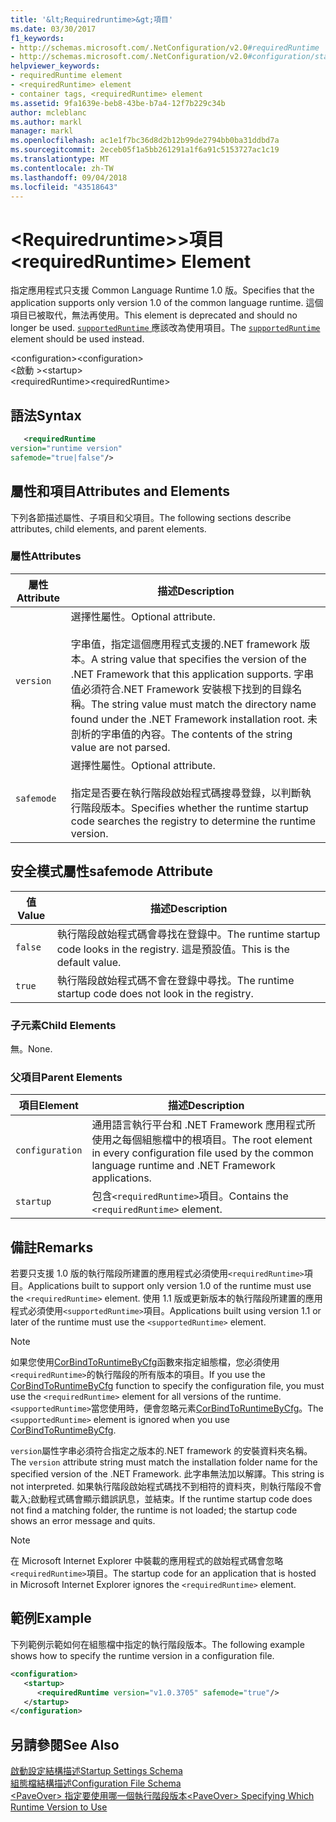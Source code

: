 ```yaml
---
title: '&lt;Requiredruntime>&gt;項目'
ms.date: 03/30/2017
f1_keywords:
- http://schemas.microsoft.com/.NetConfiguration/v2.0#requiredRuntime
- http://schemas.microsoft.com/.NetConfiguration/v2.0#configuration/startup/requiredRuntime
helpviewer_keywords:
- requiredRuntime element
- <requiredRuntime> element
- container tags, <requiredRuntime> element
ms.assetid: 9fa1639e-beb8-43be-b7a4-12f7b229c34b
author: mcleblanc
ms.author: markl
manager: markl
ms.openlocfilehash: ac1e1f7bc36d8d2b12b99de2794bb0ba31ddbd7a
ms.sourcegitcommit: 2eceb05f1a5bb261291a1f6a91c5153727ac1c19
ms.translationtype: MT
ms.contentlocale: zh-TW
ms.lasthandoff: 09/04/2018
ms.locfileid: "43518643"
---
```

# <a name="ltrequiredruntimegt-element"></a><span data-ttu-id="68349-102">&lt;Requiredruntime>&gt;項目</span><span class="sxs-lookup"><span data-stu-id="68349-102">&lt;requiredRuntime&gt; Element</span></span>
<span data-ttu-id="68349-103">指定應用程式只支援 Common Language Runtime 1.0 版。</span><span class="sxs-lookup"><span data-stu-id="68349-103">Specifies that the application supports only version 1.0 of the common language runtime.</span></span> <span data-ttu-id="68349-104">這個項目已被取代，無法再使用。</span><span class="sxs-lookup"><span data-stu-id="68349-104">This element is deprecated and should no longer be used.</span></span> <span data-ttu-id="68349-105">[ `supportedRuntime` ](supportedruntime-element.md)應該改為使用項目。</span><span class="sxs-lookup"><span data-stu-id="68349-105">The [`supportedRuntime`](supportedruntime-element.md) element should be used instead.</span></span>
  
 <span data-ttu-id="68349-106">\<configuration></span><span class="sxs-lookup"><span data-stu-id="68349-106">\<configuration></span></span>  
<span data-ttu-id="68349-107">\<啟動 ></span><span class="sxs-lookup"><span data-stu-id="68349-107">\<startup></span></span>  
<span data-ttu-id="68349-108">\<requiredRuntime></span><span class="sxs-lookup"><span data-stu-id="68349-108">\<requiredRuntime></span></span>  
  
## <a name="syntax"></a><span data-ttu-id="68349-109">語法</span><span class="sxs-lookup"><span data-stu-id="68349-109">Syntax</span></span>  
  
```xml  
   <requiredRuntime    
version="runtime version"  
safemode="true|false"/>  
```  
  
## <a name="attributes-and-elements"></a><span data-ttu-id="68349-110">屬性和項目</span><span class="sxs-lookup"><span data-stu-id="68349-110">Attributes and Elements</span></span>  
 <span data-ttu-id="68349-111">下列各節描述屬性、子項目和父項目。</span><span class="sxs-lookup"><span data-stu-id="68349-111">The following sections describe attributes, child elements, and parent elements.</span></span>  
  
### <a name="attributes"></a><span data-ttu-id="68349-112">屬性</span><span class="sxs-lookup"><span data-stu-id="68349-112">Attributes</span></span>  
  
|<span data-ttu-id="68349-113">屬性</span><span class="sxs-lookup"><span data-stu-id="68349-113">Attribute</span></span>|<span data-ttu-id="68349-114">描述</span><span class="sxs-lookup"><span data-stu-id="68349-114">Description</span></span>|  
|---------------|-----------------|  
|`version`|<span data-ttu-id="68349-115">選擇性屬性。</span><span class="sxs-lookup"><span data-stu-id="68349-115">Optional attribute.</span></span><br /><br /> <span data-ttu-id="68349-116">字串值，指定這個應用程式支援的.NET framework 版本。</span><span class="sxs-lookup"><span data-stu-id="68349-116">A string value that specifies the version of the .NET Framework that this application supports.</span></span> <span data-ttu-id="68349-117">字串值必須符合.NET Framework 安裝根下找到的目錄名稱。</span><span class="sxs-lookup"><span data-stu-id="68349-117">The string value must match the directory name found under the .NET Framework installation root.</span></span> <span data-ttu-id="68349-118">未剖析的字串值的內容。</span><span class="sxs-lookup"><span data-stu-id="68349-118">The contents of the string value are not parsed.</span></span>|  
|`safemode`|<span data-ttu-id="68349-119">選擇性屬性。</span><span class="sxs-lookup"><span data-stu-id="68349-119">Optional attribute.</span></span><br /><br /> <span data-ttu-id="68349-120">指定是否要在執行階段啟始程式碼搜尋登錄，以判斷執行階段版本。</span><span class="sxs-lookup"><span data-stu-id="68349-120">Specifies whether the runtime startup code searches the registry to determine the runtime version.</span></span>|  
  
## <a name="safemode-attribute"></a><span data-ttu-id="68349-121">安全模式屬性</span><span class="sxs-lookup"><span data-stu-id="68349-121">safemode Attribute</span></span>  
  
|<span data-ttu-id="68349-122">值</span><span class="sxs-lookup"><span data-stu-id="68349-122">Value</span></span>|<span data-ttu-id="68349-123">描述</span><span class="sxs-lookup"><span data-stu-id="68349-123">Description</span></span>|  
|-----------|-----------------|  
|`false`|<span data-ttu-id="68349-124">執行階段啟始程式碼會尋找在登錄中。</span><span class="sxs-lookup"><span data-stu-id="68349-124">The runtime startup code looks in the registry.</span></span> <span data-ttu-id="68349-125">這是預設值。</span><span class="sxs-lookup"><span data-stu-id="68349-125">This is the default value.</span></span>|  
|`true`|<span data-ttu-id="68349-126">執行階段啟始程式碼不會在登錄中尋找。</span><span class="sxs-lookup"><span data-stu-id="68349-126">The runtime startup code does not look in the registry.</span></span>|  
  
### <a name="child-elements"></a><span data-ttu-id="68349-127">子元素</span><span class="sxs-lookup"><span data-stu-id="68349-127">Child Elements</span></span>  
 <span data-ttu-id="68349-128">無。</span><span class="sxs-lookup"><span data-stu-id="68349-128">None.</span></span>  
  
### <a name="parent-elements"></a><span data-ttu-id="68349-129">父項目</span><span class="sxs-lookup"><span data-stu-id="68349-129">Parent Elements</span></span>  
  
|<span data-ttu-id="68349-130">項目</span><span class="sxs-lookup"><span data-stu-id="68349-130">Element</span></span>|<span data-ttu-id="68349-131">描述</span><span class="sxs-lookup"><span data-stu-id="68349-131">Description</span></span>|  
|-------------|-----------------|  
|`configuration`|<span data-ttu-id="68349-132">通用語言執行平台和 .NET Framework 應用程式所使用之每個組態檔中的根項目。</span><span class="sxs-lookup"><span data-stu-id="68349-132">The root element in every configuration file used by the common language runtime and .NET Framework applications.</span></span>|  
|`startup`|<span data-ttu-id="68349-133">包含`<requiredRuntime>`項目。</span><span class="sxs-lookup"><span data-stu-id="68349-133">Contains the `<requiredRuntime>` element.</span></span>|  
  
## <a name="remarks"></a><span data-ttu-id="68349-134">備註</span><span class="sxs-lookup"><span data-stu-id="68349-134">Remarks</span></span>  
 <span data-ttu-id="68349-135">若要只支援 1.0 版的執行階段所建置的應用程式必須使用`<requiredRuntime>`項目。</span><span class="sxs-lookup"><span data-stu-id="68349-135">Applications built to support only version 1.0 of the runtime must use the `<requiredRuntime>` element.</span></span> <span data-ttu-id="68349-136">使用 1.1 版或更新版本的執行階段所建置的應用程式必須使用`<supportedRuntime>`項目。</span><span class="sxs-lookup"><span data-stu-id="68349-136">Applications built using version 1.1 or later of the runtime must use the `<supportedRuntime>` element.</span></span>  
  
> [!NOTE]
>  <span data-ttu-id="68349-137">如果您使用[CorBindToRuntimeByCfg](../../../../../docs/framework/unmanaged-api/hosting/corbindtoruntimebycfg-function.md)函數來指定組態檔，您必須使用`<requiredRuntime>`的執行階段的所有版本的項目。</span><span class="sxs-lookup"><span data-stu-id="68349-137">If you use the [CorBindToRuntimeByCfg](../../../../../docs/framework/unmanaged-api/hosting/corbindtoruntimebycfg-function.md) function to specify the configuration file, you must use the `<requiredRuntime>` element for all versions of the runtime.</span></span> <span data-ttu-id="68349-138">`<supportedRuntime>`當您使用時，便會忽略元素[CorBindToRuntimeByCfg](../../../../../docs/framework/unmanaged-api/hosting/corbindtoruntimebycfg-function.md)。</span><span class="sxs-lookup"><span data-stu-id="68349-138">The `<supportedRuntime>` element is ignored when you use [CorBindToRuntimeByCfg](../../../../../docs/framework/unmanaged-api/hosting/corbindtoruntimebycfg-function.md).</span></span>  
  
 <span data-ttu-id="68349-139">`version`屬性字串必須符合指定之版本的.NET framework 的安裝資料夾名稱。</span><span class="sxs-lookup"><span data-stu-id="68349-139">The `version` attribute string must match the installation folder name for the specified version of the .NET Framework.</span></span> <span data-ttu-id="68349-140">此字串無法加以解譯。</span><span class="sxs-lookup"><span data-stu-id="68349-140">This string is not interpreted.</span></span> <span data-ttu-id="68349-141">如果執行階段啟始程式碼找不到相符的資料夾，則執行階段不會載入;啟動程式碼會顯示錯誤訊息，並結束。</span><span class="sxs-lookup"><span data-stu-id="68349-141">If the runtime startup code does not find a matching folder, the runtime is not loaded; the startup code shows an error message and quits.</span></span>  
  
> [!NOTE]
>  <span data-ttu-id="68349-142">在 Microsoft Internet Explorer 中裝載的應用程式的啟始程式碼會忽略`<requiredRuntime>`項目。</span><span class="sxs-lookup"><span data-stu-id="68349-142">The startup code for an application that is hosted in Microsoft Internet Explorer ignores the `<requiredRuntime>` element.</span></span>  
  
## <a name="example"></a><span data-ttu-id="68349-143">範例</span><span class="sxs-lookup"><span data-stu-id="68349-143">Example</span></span>  
 <span data-ttu-id="68349-144">下列範例示範如何在組態檔中指定的執行階段版本。</span><span class="sxs-lookup"><span data-stu-id="68349-144">The following example shows how to specify the runtime version in a configuration file.</span></span>  
  
```xml  
<configuration>  
   <startup>  
      <requiredRuntime version="v1.0.3705" safemode="true"/>  
   </startup>  
</configuration>  
```  
  
## <a name="see-also"></a><span data-ttu-id="68349-145">另請參閱</span><span class="sxs-lookup"><span data-stu-id="68349-145">See Also</span></span>  
 [<span data-ttu-id="68349-146">啟動設定結構描述</span><span class="sxs-lookup"><span data-stu-id="68349-146">Startup Settings Schema</span></span>](../../../../../docs/framework/configure-apps/file-schema/startup/index.md)  
 [<span data-ttu-id="68349-147">組態檔結構描述</span><span class="sxs-lookup"><span data-stu-id="68349-147">Configuration File Schema</span></span>](../../../../../docs/framework/configure-apps/file-schema/index.md)  
 [<span data-ttu-id="68349-148">\<PaveOver> 指定要使用哪一個執行階段版本</span><span class="sxs-lookup"><span data-stu-id="68349-148">\<PaveOver> Specifying Which Runtime Version to Use</span></span>](https://msdn.microsoft.com/library/c376208d-980d-42b4-865b-fbe0d9cc97c2)
